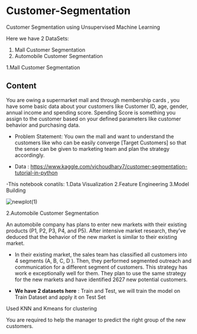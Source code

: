 # Customer-Segmentation
Customer Segmentation using Unsupervised Machine Learning

Here we have 2 DataSets: 
1. Mall Customer Segmentation
2. Automobile Customer Segmentation

1.Mall Customer Segmentation
## Content

You are owing a supermarket mall and through membership cards , you have some basic data about your customers like Customer ID, age, gender, annual income and spending score.
Spending Score is something you assign to the customer based on your defined parameters like customer behavior and purchasing data.

* Problem Statement:
You own the mall and want to understand the customers like who can be easily converge [Target Customers] so that the sense can be given to marketing team and plan the strategy accordingly. 

* Data : https://www.kaggle.com/vjchoudhary7/customer-segmentation-tutorial-in-python

-This notebook conatils:
1.Data Visualization
2.Feature Engineering
3.Model Building

![newplot(1)](https://user-images.githubusercontent.com/80949192/155893950-f8a58ea0-1bbf-485b-b7dc-4bf7d8aea812.png)


2.Automobile Customer Segmentation

An automobile company has plans to enter new markets with their existing products (P1, P2, P3, P4, and P5). After intensive market research, they’ve deduced that the behavior of the new market is similar to their existing market.

* In their existing market, the sales team has classified all customers into 4 segments (A, B, C, D ). Then, they performed segmented outreach and communication for a different segment of customers. This strategy has work e exceptionally well for them. They plan to use the same strategy for the new markets and have identified 2627 new potential customers.

* <b>We have 2 datasets here</b> : Train and Test, we will train the model on Train Dataset and apply it on Test Set

Used KNN and Kmeans for clustering







You are required to help the manager to predict the right group of the new customers.
